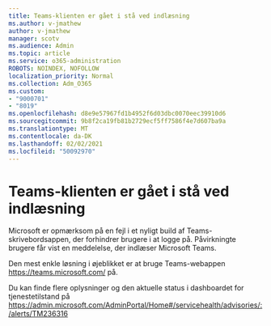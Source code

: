 ```yaml
---
title: Teams-klienten er gået i stå ved indlæsning
ms.author: v-jmathew
author: v-jmathew
manager: scotv
ms.audience: Admin
ms.topic: article
ms.service: o365-administration
ROBOTS: NOINDEX, NOFOLLOW
localization_priority: Normal
ms.collection: Adm_O365
ms.custom:
- "9000701"
- "8019"
ms.openlocfilehash: d8e9e57967fd1b4952f6d03dbc0070eec39910d6
ms.sourcegitcommit: 9b8f2ca19fb81b2729ecf5ff7586f4e7d607ba9a
ms.translationtype: MT
ms.contentlocale: da-DK
ms.lasthandoff: 02/02/2021
ms.locfileid: "50092970"
---
```

# <a name="teams-client-is-stuck-on-loading"></a>Teams-klienten er gået i stå ved indlæsning

Microsoft er opmærksom på en fejl i et nyligt build af Teams-skrivebordsappen, der forhindrer brugere i at logge på. Påvirkningte brugere får vist en meddelelse, der indlæser Microsoft Teams.

Den mest enkle løsning i øjeblikket er at bruge Teams-webappen <https://teams.microsoft.com/> på.

Du kan finde flere oplysninger og den aktuelle status i dashboardet for tjenestetilstand på <https://admin.microsoft.com/AdminPortal/Home#/servicehealth/advisories/:/alerts/TM236316>
